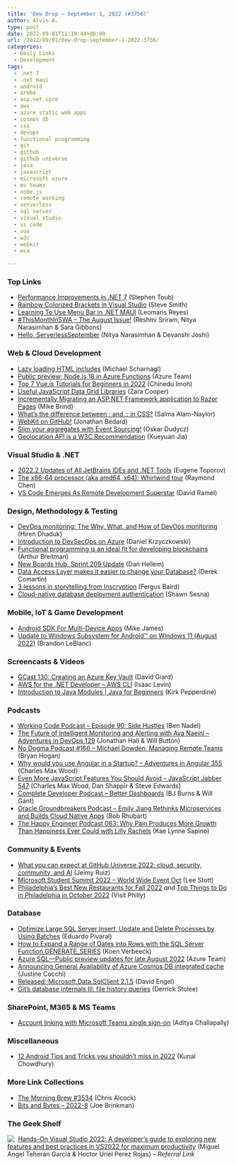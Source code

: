 ```yaml
---
title: 'Dew Drop – September 1, 2022 (#3756)'
author: Alvin A.
type: post
date: 2022-09-01T11:19:44+00:00
url: /2022/09/01/dew-drop-september-1-2022-3756/
categories:
  - Daily Links
  - Development
tags:
  - .net 7
  - .net maui
  - android
  - arm64
  - asp.net core
  - aws
  - azure static web apps
  - cosmos db
  - css
  - devops
  - functional programming
  - git
  - github
  - github universe
  - java
  - javascript
  - microsoft azure
  - ms teams
  - node.js
  - remote working
  - serverless
  - sql server
  - visual studio
  - vs code
  - vue
  - w3c
  - webkit
  - wsa

---
```

### <a name="top"></a>Top Links

  * <a href="https://devblogs.microsoft.com/dotnet/performance_improvements_in_net_7/" target="_blank" rel="noopener">Performance Improvements in .NET 7</a> (Stephen Toub)
  * <a href="https://ardalis.com/rainbow-colorized-brackets-in-visual-studio/" target="_blank" rel="noopener">Rainbow Colorized Brackets in Visual Studio</a> (Steve Smith)
  * <a href="https://www.telerik.com/blogs/learning-use-menu-bar-dotnet-maui" target="_blank" rel="noopener">Learning To Use Menu Bar in .NET MAUI</a> (Leomaris Reyes)
  * <a href="https://dev.to/azure/thismonthinswa-the-august-issue-54g" target="_blank" rel="noopener">#ThisMonthInSWA &#8211; The August Issue!</a> (Reshmi Sriram, Nitya Narasimhan & Sara Gibbons)
  * <a href="https://azure.github.io/Cloud-Native/blog/welcome/" target="_blank" rel="noopener">Hello, ServerlessSeptember</a> (Nitya Narasimhan & Devanshi Joshi)



### <a name="web"></a>Web & Cloud Development

  * <a href="https://justmarkup.com/notes/2022-08-31-lazy-loading-html/" target="_blank" rel="noopener">Lazy loading HTML includes</a> (Michael Scharnagl)
  * <a href="https://azure.microsoft.com/en-us/updates/public-preview-nodejs-18-in-azure-functions/" target="_blank" rel="noopener">Public preview: Node.js 18 in Azure Functions</a> (Azure Team)
  * <a href="https://www.telerik.com/blogs/top-7-vue-tutorials-beginners" target="_blank" rel="noopener">Top 7 Vue.js Tutorials for Beginners in 2022</a> (Chinedu Imoh)
  * <a href="https://smashingmagazine.com/2022/09/useful-javascript-data-grid-libraries/" target="_blank" rel="noopener">Useful JavaScript Data Grid Libraries</a> (Zara Cooper)
  * <a href="https://www.mikesdotnetting.com/article/360/incrementally-migrating-an-asp-net-framework-application-to-razor-pages" target="_blank" rel="noopener">Incrementally Migrating an ASP.NET Framework application to Razor Pages</a> (Mike Brind)
  * <a href="https://whitep4nth3r.com/blog/pseudo-classes-and-pseudo-elements/" target="_blank" rel="noopener">What&#8217;s the difference between : and :: in CSS?</a> (Salma Alam-Naylor)
  * <a href="https://webkit.org/blog/13140/webkit-on-github/" target="_blank" rel="noopener">WebKit on GitHub!</a> (Jonathan Bedard)
  * <a href="https://event-driven.io/en/slim_your_entities_with_event_sourcing/" target="_blank" rel="noopener">Slim your aggregates with Event Sourcing!</a> (Oskar Dudycz)
  * <a href="https://www.w3.org/blog/news/archives/9660" target="_blank" rel="noopener">Geolocation API is a W3C Recommendation</a> (Xueyuan Jia)



### <a name="dotnet"></a>Visual Studio & .NET

  * <a href="https://blog.jetbrains.com/blog/2022/08/31/2022-2-updates-of-all-jetbrains-ides-and-net-tools/" target="_blank" rel="noopener">2022.2 Updates of All JetBrains IDEs and .NET Tools</a> (Eugene Toporov)
  * <a href="https://devblogs.microsoft.com/oldnewthing/20220831-00/?p=107077" target="_blank" rel="noopener">The x86-64 processor (aka amd64, x64): Whirlwind tour</a> (Raymond Chen)
  * <a href="https://visualstudiomagazine.com/articles/2022/08/31/vs-code-remote.aspx" target="_blank" rel="noopener">VS Code Emerges As Remote Development Superstar</a> (David Ramel)



### <a name="design"></a>Design, Methodology & Testing

  * <a href="https://www.simform.com/blog/devops-monitoring/" target="_blank" rel="noopener">DevOps monitoring: The Why, What, and How of DevOps monitoring</a> (Hiren Dhaduk)
  * <a href="https://techmindfactory.com/DevSecOpsOnAzure-Introduction/" target="_blank" rel="noopener">Introduction to DevSecOps on Azure</a> (Daniel Krzyczkowski)
  * <a href="https://stackoverflow.blog/2022/08/31/functional-programming-is-an-ideal-fit-for-developing-blockchains/" target="_blank" rel="noopener">Functional programming is an ideal fit for developing blockchains</a> (Arthur Breitman)
  * <a href="https://devblogs.microsoft.com/devops/new-boards-hub-sprint-209-update/" target="_blank" rel="noopener">New Boards Hub, Sprint 209 Update</a> (Dan Hellem)
  * <a href="https://codeopinion.com/data-access-layer-makes-it-easier-to-change-your-database/" target="_blank" rel="noopener">Data Access Layer makes it easier to change your Database?</a> (Derek Comartin)
  * <a href="https://blog.unity.com/games/3-lessons-in-storytelling-from-inscryption" target="_blank" rel="noopener">3 lessons in storytelling from Inscryption</a> (Fergus Baird)
  * <a href="https://octopus.com/blog/cloud-native-database-template-authorization" target="_blank" rel="noopener">Cloud-native database deployment authentication</a> (Shawn Sesna)



### <a name="mobile"></a>Mobile, IoT & Game Development

  * <a href="http://www.i-programmer.info/news/193-android/15690-android-sdk-for-multi-device-apps.html" target="_blank" rel="noopener">Android SDK For Multi-Device Apps</a> (Mike James)
  * <a href="https://blogs.windows.com/windows-insider/2022/08/31/update-to-windows-subsystem-for-android-on-windows-11-august-2022-2/" target="_blank" rel="noopener">Update to Windows Subsystem for Android™ on Windows 11 (August 2022)</a> (Brandon LeBlanc)



### <a name="videos"></a>Screencasts & Videos

  * <a href="https://davidgiard.com/gcast-130-creating-an-azure-key-vault" target="_blank" rel="noopener">GCast 130: Creating an Azure Key Vault</a> (David Giard)
  * <a href="http://www.youtube.com/watch?v=W3KHAxwGc68" target="_blank" rel="noopener">AWS for the .NET Developer &#8211; AWS CLI</a> (Isaac Levin)
  * <a href="http://www.youtube.com/watch?v=3KP5YiKLkeo" target="_blank" rel="noopener">Introduction to Java Modules | Java for Beginners</a> (Kirk Pepperdine)



### <a name="podcasts"></a>Podcasts

  * <a href="https://www.bennadel.com/blog/4314-working-code-podcast-episode-90-side-hustles.htm" target="_blank" rel="noopener">Working Code Podcast &#8211; Episode 90: Side Hustles</a> (Ben Nadel)
  * <a href="https://topenddevs.com/podcasts/adventures-in-devops/episodes/the-future-of-intelligent-monitoring-and-alerting-with-ava-naeini-devops-129" target="_blank" rel="noopener">The Future of Intelligent Monitoring and Alerting with Ava Naeini &#8211; Adventures in DevOps 129</a> (Jonathan Hall & Will Button)
  * <a href="https://nodogmapodcast.bryanhogan.net/" target="_blank" rel="noopener">No Dogma Podcast #166 &#8211; Michael Dowden, Managing Remote Teams</a> (Bryan Hogan)
  * <a href="https://topenddevs.com/podcasts/adventures-in-angular/episodes/why-would-you-use-angular-in-a-startup-aia-355" target="_blank" rel="noopener">Why would you use Angular in a Startup? &#8211; Adventures in Angular 355</a> (Charles Max Wood)
  * <a href="https://topenddevs.com/podcasts/javascript-jabber/episodes/even-more-javascript-features-you-should-avoid-jsj-547" target="_blank" rel="noopener">Even More JavaScript Features You Should Avoid &#8211; JavaScript Jabber 547</a> (Charles Max Wood, Dan Shappir & Steve Edwards)
  * <a href="https://completedeveloperpodcast.com/better-dashboards/?utm_source=rss&utm_medium=rss&utm_campaign=better-dashboards" target="_blank" rel="noopener">Complete Developer Podcast &#8211; Better Dashboards</a> (BJ Burns & Will Gant)
  * <a href="http://oraclegroundbreakers.libsyn.com/emily-jiang-rethinks-microservices-and-builds-cloud-native-apps" target="_blank" rel="noopener">Oracle Groundbreakers Podcast &#8211; Emily Jiang Rethinks Microservices and Builds Cloud Native Apps</a> (Bob Rhubart)
  * <a href="https://oasisofcourage.com/063-why-pain-produces-more-growth-than-happiness-ever-could-with-lilly-rachels/" target="_blank" rel="noopener">The Happy Engineer Podcast 063: Why Pain Produces More Growth Than Happiness Ever Could with Lilly Rachels</a> (Kae Lynne Sapino)



### <a name="events"></a>Community & Events

  * <a href="https://github.blog/2022-08-31-what-you-can-expect-at-github-universe-2022-cloud-security-community-and-ai/" target="_blank" rel="noopener">What you can expect at GitHub Universe 2022: cloud, security, community, and AI</a> (Jeimy Ruiz)
  * <a href="https://techcommunity.microsoft.com/t5/educator-developer-blog/microsoft-student-summit-2022-world-wide-event-oct/ba-p/3613960" target="_blank" rel="noopener">Microsoft Student Summit 2022 &#8211; World Wide Event Oct</a> (Lee Stott)
  * <a href="https://www.visitphilly.com/articles/philadelphia/best-new-restaurants-for-fall/" target="_blank" rel="noopener">Philadelphia’s Best New Restaurants for Fall 2022</a> _and_ <a href="https://www.visitphilly.com/articles/philadelphia/top-things-to-do-in-philadelphia-in-october/" target="_blank" rel="noopener">Top Things to Do in Philadelphia in October 2022</a> (Visit Philly)



### <a name="sql"></a>Database

  * <a href="https://www.mssqltips.com/sqlservertip/5636/optimize-large-sql-server-insert-update-and-delete-processes-by-using-batches/" target="_blank" rel="noopener">Optimize Large SQL Server Insert, Update and Delete Processes by Using Batches</a> (Eduardo Pivaral)
  * <a href="https://www.mssqltips.com/sqlservertip/7372/sql-server-function-generateseries-expand-date-range-into-rows/" target="_blank" rel="noopener">How to Expand a Range of Dates into Rows with the SQL Server Function GENERATE_SERIES</a> (Koen Verbeeck)
  * <a href="https://azure.microsoft.com/en-us/updates/azure-sql-public-preview-updates-for-late-august-2022/" target="_blank" rel="noopener">Azure SQL—Public preview updates for late August 2022</a> (Azure Team)
  * <a href="https://devblogs.microsoft.com/cosmosdb/announcing-integrated-cache-general-availability/" target="_blank" rel="noopener">Announcing General Availability of Azure Cosmos DB integrated cache</a> (Justine Cocchi)
  * <a href="https://techcommunity.microsoft.com/t5/sql-server-blog/released-microsoft-data-sqlclient-2-1-5/ba-p/3613310" target="_blank" rel="noopener">Released: Microsoft.Data.SqlClient 2.1.5</a> (David Engel)
  * <a href="https://github.blog/2022-08-31-gits-database-internals-iii-file-history-queries/" target="_blank" rel="noopener">Git’s database internals III: file history queries</a> (Derrick Stolee)



### <a name="sp"></a>SharePoint, M365 & MS Teams

  * <a href="https://devblogs.microsoft.com/microsoft365dev/account-linking-with-microsoft-teams-single-sign-on/" target="_blank" rel="noopener">Account linking with Microsoft Teams single sign-on</a> (Aditya Challapally)



### <a name="misc"></a>Miscellaneous

  * <a href="https://www.kunal-chowdhury.com/2022/08/android-tips-and-tricks.html" target="_blank" rel="noopener">12 Android Tips and Tricks you shouldn&#8217;t miss in 2022</a> (Kunal Chowdhury)



### <a name="links"></a>More Link Collections

  * <a href="https://blog.cwa.me.uk/2022/09/01/the-morning-brew-3534/" target="_blank" rel="noopener">The Morning Brew #3534</a> (Chris Alcock)
  * <a href="http://joe.brinkman.me/2022/08/30/Bits-and-Bytes-2022-8/" target="_blank" rel="noopener">Bits and Bytes &#8211; 2022-8</a> (Joe Brinkman)



### <a name="shelf"></a>The Geek Shelf

<a href="https://www.amazon.com/dp/1801810540/?tag=amavin-20" target="_blank" rel="noopener"><img decoding="async" align="left" style="margin: 0px 4px 0px 0px; border: 0px currentcolor; border-image: none; float: left; display: inline; background-image: none;" src="https://m.media-amazon.com/images/I/413SNvVkj5L._SS135_.jpg" border="0" /></a>&nbsp;<a href="https://www.amazon.com/dp/1801810540/?tag=amavin-20" target="_blank" rel="noopener">Hands-On Visual Studio 2022: A developer&#8217;s guide to exploring new features and best practices in VS2022 for maximum productivity</a> (Miguel Angel Teheran Garcia & Hector Uriel Perez Rojas) _&#8211; Referral Link_